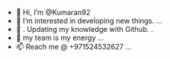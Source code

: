- 👋 Hi, I’m @Kumaran92
- 👀 I’m interested in developing new things.  ...
- 🌱  . Updating my knowledge with Github. . 
- 💞️ my team is my energy ...
- 📫 Reach me @ +971524532627 ...

<!---
Kumaran92/Kumaran92 is a ✨ special ✨ repository because its `README.md` (this file) appears on your GitHub profile.
You can click the Preview link to take a look at your changes.
--->
